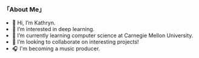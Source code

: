 ### 「About Me」
- 👋 Hi, I’m Kathryn.
- 👀 I’m interested in deep learning.
- 🌱 I’m currently learning computer science at Carnegie Mellon University.
- 💞️ I’m looking to collaborate on interesting projects!
- 🎧 I'm becoming a music producer.

<!---
Kathryn-cat/Kathryn-cat is a ✨ special ✨ repository because its `README.md` (this file) appears on your GitHub profile.
You can click the Preview link to take a look at your changes.
--->
